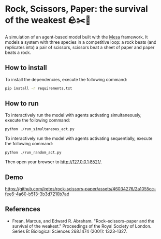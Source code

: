 # Rock, Scissors, Paper: the survival of the weakest 🪨✂️📄

A simulation of an agent-based model built with the [Mesa](https://mesa.readthedocs.io/en/stable/) framework.
It models a system with three species in a competitive loop: a rock beats (and replicates into) a pair of scissors, scissors beat a sheet of paper and paper beats a rock.

## How to install

To install the dependencies, execute the following command:

```bash
pip install -r requirements.txt
```

## How to run

To interactively run the model with agents activating simultaneously, execute the following command:

```bash
python ./run_simultaneous_act.py
```

To interactively run the model with agents activating sequentially, execute the following command:

```bash
python ./run_random_act.py
```

Then open your browser to http://127.0.0.1:8521/.

## Demo

https://github.com/iretes/rock-scissors-paper/assets/46034276/2a1055cc-fee6-4a60-b513-3b3d7210b7ad

## References
- Frean, Marcus, and Edward R. Abraham. "Rock–scissors–paper and the survival of the weakest." Proceedings of the Royal Society of London. Series B: Biological Sciences 268.1474 (2001): 1323-1327.
